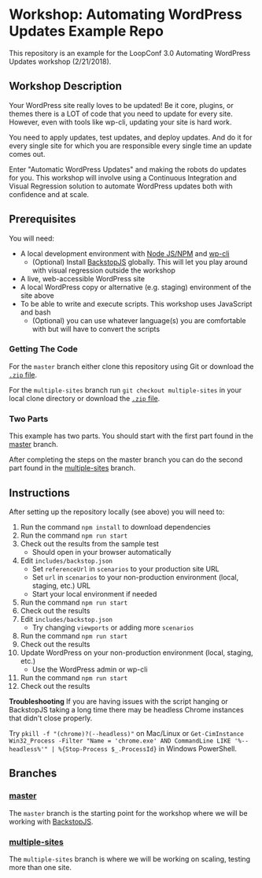 # Workshop: Automating WordPress Updates Example Repo
This repository is an example for the LoopConf 3.0 Automating WordPress Updates workshop (2/21/2018).  

## Workshop Description
Your WordPress site really loves to be updated! Be it core, plugins, or themes there is a LOT of code that you need to update for every site. However, even with tools like wp-cli, updating your site is hard work.

You need to apply updates, test updates, and deploy updates. And do it for every single site for which you are responsible every single time an update comes out.

Enter "Automatic WordPress Updates" and making the robots do updates for you. This workshop will involve using a Continuous Integration and Visual Regression solution to automate WordPress updates both with confidence and at scale.

## Prerequisites
You will need:
* A local development environment with [Node JS/NPM](https://docs.npmjs.com/getting-started/installing-node) and [wp-cli](wp-cli.org)
    - (Optional) Install [BackstopJS](https://github.com/garris/BackstopJS) globally. This will let you play around with visual regression outside the workshop
* A live, web-accessible WordPress site
* A local WordPress copy or alternative (e.g. staging) environment of the site above
* To be able to write and execute scripts. This workshop uses JavaScript and bash
    - (Optional) you can use whatever language(s) you are comfortable with but will have to convert the scripts

### Getting The Code
For the `master` branch  either clone this repository using Git or download the [`.zip` file](https://github.com/ataylorme/loopconf-2018-automated-update-workshop/archive/master.zip).

For the `multiple-sites` branch run `git checkout multiple-sites` in your local clone directory or download the [`.zip` file](https://github.com/ataylorme/loopconf-2018-automated-update-workshop/archive/multiple-sites.zip).

### Two Parts
This example has two parts. You should start with the first part found in the [master](https://github.com/ataylorme/loopconf-2018-automated-update-workshop/tree/master) branch.

After completing the steps on the master branch you can do the second part found in the [multiple-sites](https://github.com/ataylorme/loopconf-2018-automated-update-workshop/tree/multiple-sites) branch.

## Instructions
After setting up the repository locally (see above) you will need to:
1. Run the command `npm install` to download dependencies
1. Run the command `npm run start`
1. Check out the results from the sample test
    - Should open in your browser automatically
1. Edit `includes/backstop.json`
    - Set `referenceUrl` in `scenarios` to your production site URL
    - Set `url` in `scenarios` to your non-production environment (local, staging, etc.) URL
    - Start your local environment if needed
1. Run the command `npm run start`
1. Check out the results
1. Edit `includes/backstop.json`
    - Try changing `viewports` or adding more `scenarios`
1. Run the command `npm run start`
1. Check out the results
1. Update WordPress on your non-production environment (local, staging, etc.)
    - Use the WordPress admin or wp-cli
1. Run the command `npm run start`
1. Check out the results

**Troubleshooting**
If you are having issues with the script hanging or BackstopJS taking a long time there may be headless Chrome instances that didn't close properly. 

Try `pkill -f "(chrome)?(--headless)"` on Mac/Linux or `Get-CimInstance Win32_Process -Filter "Name = 'chrome.exe' AND CommandLine LIKE '%--headless%'" | %{Stop-Process $_.ProcessId}` in Windows PowerShell.

## Branches

### [master](https://github.com/ataylorme/loopconf-2018-automated-update-workshop/tree/master)
The `master` branch is the starting point for the workshop where we will be working with [BackstopJS](https://github.com/garris/BackstopJS).

### [multiple-sites](https://github.com/ataylorme/loopconf-2018-automated-update-workshop/tree/multiple-sites)
The `multiple-sites` branch is where we will be working on scaling, testing more than one site.
